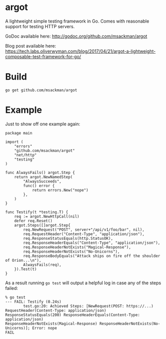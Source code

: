 argot
=====

A lightweight simple testing framework in Go. Comes with reasonable support for testing HTTP servers.

GoDoc available here: http://godoc.org/github.com/msackman/argot

Blog post available here: https://tech.labs.oliverwyman.com/blog/2017/04/21/argot-a-lightweight-composable-test-framework-for-go/

Build
=====

`go get github.com/msackman/argot`

Example
=======

Just to show off one example again:

    package main

    import (
        "errors"
        "github.com/msackman/argot"
        "net/http"
        "testing"
    )

    func AlwaysFails() argot.Step {
        return argot.NewNamedStep(
            "AlwaysSucceeds",
            func() error {
                return errors.New("nope")
            },
        )
    }

    func Testify(t *testing.T) {
        req := argot.NewHttpCall(nil)
        defer req.Reset()
        argot.Steps([]argot.Step{
            req.NewRequest("POST", server+"/api/v1/foo/bar", nil),
            req.RequestHeader("Content-Type", "application/json"),
            req.ResponseStatusEquals(http.StatusOK),
            req.ResponseHeaderEquals("Content-Type", "application/json"),
            req.ResponseHeaderNotExists("Magical-Response"),
            req.ResponseHeaderNotExists("No-Unicorns"),
            req.ResponseBodyEquals("Attack ships on fire off the shoulder of Orion...\n"),
            AlwaysFails(req),
        }).Test(t)
    }

As a result running `go test` will output a helpful log in case any of
the steps failed:

    % go test
    --- FAIL: Testify (0.24s)
            test.go:20: Achieved Steps: [NewRequest(POST: https://...) RequestHeader(Content-Type: application/json) ResponseStatusEquals(200) ResponseHeaderEquals(Content-Type: application/json)
    ResponseHeaderNotExists(Magical-Response) ResponseHeaderNotExists(No-Unicorns)]; Error: nope
    FAIL
